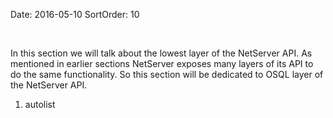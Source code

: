 Date: 2016-05-10
SortOrder: 10

 

In this section we will talk about the lowest layer of the NetServer API. As mentioned in earlier sections NetServer exposes many layers of its API to do the same functionality. So this section will be dedicated to OSQL layer of the NetServer API.   

1. autolist
